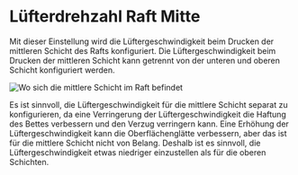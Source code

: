 Lüfterdrehzahl Raft Mitte
====
Mit dieser Einstellung wird die Lüftergeschwindigkeit beim Drucken der mittleren Schicht des Rafts konfiguriert. Die Lüftergeschwindigkeit beim Drucken der mittleren Schicht kann getrennt von der unteren und oberen Schicht konfiguriert werden.

![Wo sich die mittlere Schicht im Raft befindet](../../../articles/images/raft_dimensions_simplified.svg)

Es ist sinnvoll, die Lüftergeschwindigkeit für die mittlere Schicht separat zu konfigurieren, da eine Verringerung der Lüftergeschwindigkeit die Haftung des Bettes verbessern und den Verzug verringern kann. Eine Erhöhung der Lüftergeschwindigkeit kann die Oberflächenglätte verbessern, aber das ist für die mittlere Schicht nicht von Belang. Deshalb ist es sinnvoll, die Lüftergeschwindigkeit etwas niedriger einzustellen als für die oberen Schichten.